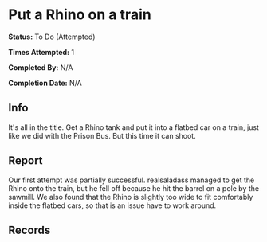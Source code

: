 # Put a Rhino on a train

**Status:** To Do (Attempted)

**Times Attempted:** 1

**Completed By:** N/A

**Completion Date:** N/A


## Info
It's all in the title. Get a Rhino tank and put it into a flatbed car on a train, just like we did with the Prison Bus. But this time it can shoot. 

## Report
Our first attempt was partially successful. realsaladass managed to get the Rhino onto the train, but he fell off because he hit the barrel on a pole by the sawmill. We also found that the Rhino is slightly too wide to fit comfortably inside the flatbed cars, so that is an issue have to work around. 

## Records